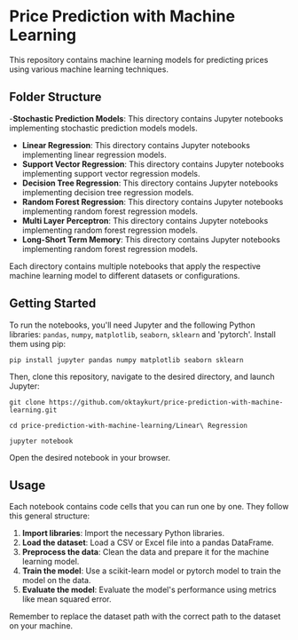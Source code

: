 # Price Prediction with Machine Learning

This repository contains machine learning models for predicting prices using various machine learning techniques.

## Folder Structure

-**Stochastic Prediction Models**: This directory contains Jupyter notebooks implementing stochastic prediction models models. 
- **Linear Regression**: This directory contains Jupyter notebooks implementing linear regression models. 
- **Support Vector Regression**: This directory contains Jupyter notebooks implementing support vector regression models.
- **Decision Tree Regression**: This directory contains Jupyter notebooks implementing decision tree regression models.
- **Random Forest Regression**: This directory contains Jupyter notebooks implementing random forest regression models.
- **Multi Layer Perceptron**: This directory contains Jupyter notebooks implementing random forest regression models.
- **Long-Short Term Memory**: This directory contains Jupyter notebooks implementing random forest regression models.

Each directory contains multiple notebooks that apply the respective machine learning model to different datasets or configurations.

## Getting Started

To run the notebooks, you'll need Jupyter and the following Python libraries: `pandas`, `numpy`, `matplotlib`, `seaborn`, `sklearn` and 'pytorch'. Install them using pip:

```pip install jupyter pandas numpy matplotlib seaborn sklearn```

Then, clone this repository, navigate to the desired directory, and launch Jupyter:

```git clone https://github.com/oktaykurt/price-prediction-with-machine-learning.git```

```cd price-prediction-with-machine-learning/Linear\ Regression```

```jupyter notebook```


Open the desired notebook in your browser.

## Usage

Each notebook contains code cells that you can run one by one. They follow this general structure:

1. **Import libraries**: Import the necessary Python libraries.
2. **Load the dataset**: Load a CSV or Excel file into a pandas DataFrame.
3. **Preprocess the data**: Clean the data and prepare it for the machine learning model.
4. **Train the model**: Use a scikit-learn model or pytorch model to train the model on the data.
5. **Evaluate the model**: Evaluate the model's performance using metrics like mean squared error.

Remember to replace the dataset path with the correct path to the dataset on your machine.

